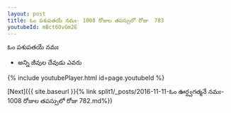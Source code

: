 ```yaml
---
layout: post
title: ఓం పశుపతయే నమః- 1008 రోజుల తపస్సులో రోజు  783
youtubeId: mBct6OvGm2E
---
```

 
 
 ఓం పశుపతయే నమః  
 
 -  అన్ని జీవుల దేవుడు ఎవరు 
 
  
 
  
 
 
 
 
 
 


{% include youtubePlayer.html id=page.youtubeId %}
 
[Next]({{ site.baseurl }}{% link  split1/_posts/2016-11-11-ఓం ఊర్ధ్వగత్మనే నమః- 1008 రోజుల తపస్సులో రోజు  782.md%})
 
